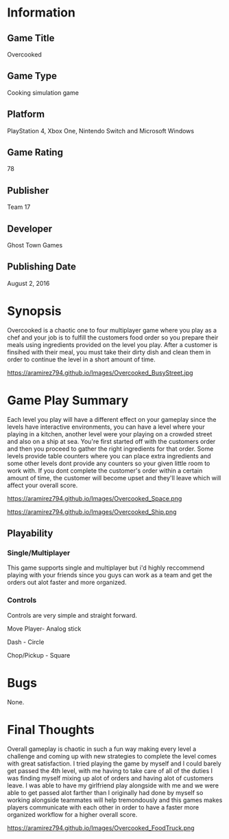 # Information
## Game Title
Overcooked
## Game Type
Cooking simulation game
## Platform
PlayStation 4, Xbox One, Nintendo Switch and Microsoft Windows
## Game Rating
78 
## Publisher
Team 17
## Developer
Ghost Town Games
## Publishing Date
August 2, 2016
# Synopsis
Overcooked is a chaotic one to four multiplayer game where you play as a chef
and your job is to fulfill the customers food order so you prepare their meals 
using ingredients provided on the level you play. After a customer is finsihed 
with their meal, you must take their dirty dish and clean them in order to 
continue the level in a short amount of time.

https://aramirez794.github.io/Images/Overcooked_BusyStreet.jpg

# Game Play Summary
Each level you play will have a different effect on your gameplay since the levels
have interactive environments, you can have a level where your playing in a kitchen,
another level were your playing on a crowded street and also on a ship at sea. You're
first started off with the customers order and then you proceed to gather the right 
ingredients for that order. Some levels provide table counters where you can place
extra ingredients and some other levels dont provide any counters so your given little 
room to work with. If you dont complete the customer's order within a certain amount of 
time, the customer will become upset and they'll leave which will affect your overall
score.

https://aramirez794.github.io/Images/Overcooked_Space.png

https://aramirez794.github.io/Images/Overcooked_Ship.png

## Playability
### Single/Multiplayer
This game supports single and multiplayer but i'd highly reccommend playing with 
your friends since you guys can work as a team and get the orders out alot faster and
more organized.
### Controls
Controls are very simple and straight forward.

Move Player- Analog stick

Dash - Circle

Chop/Pickup - Square
# Bugs
None.
# Final Thoughts
Overall gameplay is chaotic in such a fun way making every level a challenge and coming up
with new strategies to complete the level comes with great satisfaction. I tried playing the 
game by myself and I could barely get passed the 4th level, with me having to take care of all
of the duties I was finding myself mixing up alot of orders and having alot of customers leave. 
I was able to have my girlfriend play alongside with me and we were able to get passed alot farther
than I originally had done by myself so working alongside teammates will help tremondously and this 
games makes players communicate with each other in order to have a faster more organized workflow 
for a higher overall score. 

https://aramirez794.github.io/Images/Overcooked_FoodTruck.png
